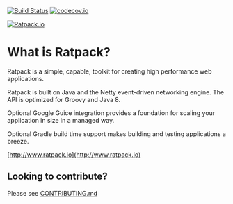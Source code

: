 [![Build Status](https://semaphoreci.com/api/v1/ratpack/ratpack/branches/master/badge.svg)](https://semaphoreci.com/ratpack/ratpack)
[![codecov.io](http://codecov.io/github/ratpack/ratpack/coverage.svg?branch=master)](http://codecov.io/github/ratpack/ratpack?branch=master)

[![Ratpack.io](/ratpack-site/src/assets/images/ratpack-logo.png?raw=true)](https://ratpack.io)

# What is Ratpack?

Ratpack is a simple, capable, toolkit for creating high performance web applications.

Ratpack is built on Java and the Netty event-driven networking engine. 
The API is optimized for Groovy and Java 8.

Optional Google Guice integration provides a foundation for scaling your application in size in a managed way.

Optional Gradle build time support makes building and testing applications a breeze.

[http://www.ratpack.io](http://www.ratpack.io)

## Looking to contribute?

Please see [CONTRIBUTING.md](https://github.com/ratpack/ratpack/blob/master/CONTRIBUTING.md)
